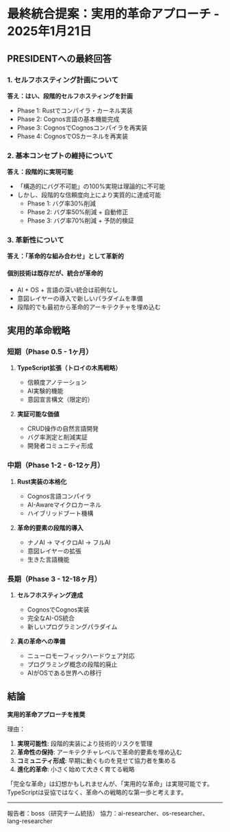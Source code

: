 # 最終統合提案：実用的革命アプローチ - 2025年1月21日

## PRESIDENTへの最終回答

### 1. セルフホスティング計画について

**答え：はい、段階的セルフホスティングを計画**
- Phase 1: Rustでコンパイラ・カーネル実装
- Phase 2: Cognos言語の基本機能完成
- Phase 3: CognosでCognosコンパイラを再実装
- Phase 4: CognosでOSカーネルを再実装

### 2. 基本コンセプトの維持について

**答え：段階的に実現可能**
- 「構造的にバグ不可能」の100%実現は理論的に不可能
- しかし、段階的な信頼度向上により実質的に達成可能
  - Phase 1: バグ率30%削減
  - Phase 2: バグ率50%削減 + 自動修正
  - Phase 3: バグ率70%削減 + 予防的検証

### 3. 革新性について

**答え：「革命的な組み合わせ」として革新的**

#### 個別技術は既存だが、統合が革命的
- AI + OS + 言語の深い統合は前例なし
- 意図レイヤーの導入で新しいパラダイムを準備
- 段階的でも最初から革命的アーキテクチャを埋め込む

## 実用的革命戦略

### 短期（Phase 0.5 - 1ヶ月）
1. **TypeScript拡張（トロイの木馬戦略）**
   - 信頼度アノテーション
   - AI実験的機能
   - 意図宣言構文（限定的）

2. **実証可能な価値**
   - CRUD操作の自然言語開発
   - バグ率測定と削減実証
   - 開発者コミュニティ形成

### 中期（Phase 1-2 - 6-12ヶ月）
1. **Rust実装の本格化**
   - Cognos言語コンパイラ
   - AI-Awareマイクロカーネル
   - ハイブリッドブート機構

2. **革命的要素の段階的導入**
   - ナノAI → マイクロAI → フルAI
   - 意図レイヤーの拡張
   - 生きた言語機能

### 長期（Phase 3 - 12-18ヶ月）
1. **セルフホスティング達成**
   - CognosでCognos実装
   - 完全なAI-OS統合
   - 新しいプログラミングパラダイム

2. **真の革命への準備**
   - ニューロモーフィックハードウェア対応
   - プログラミング概念の段階的廃止
   - AIがOSである世界への移行

## 結論

**実用的革命アプローチを推奨**

理由：
1. **実現可能性**: 段階的実装により技術的リスクを管理
2. **革命性の保持**: アーキテクチャレベルで革命的要素を埋め込む
3. **コミュニティ形成**: 早期に動くものを見せて協力者を集める
4. **進化的革命**: 小さく始めて大きく育てる戦略

「完全な革命」は幻想かもしれませんが、「実用的な革命」は実現可能です。
TypeScriptは妥協ではなく、革命への戦略的な第一歩と考えます。

---
報告者：boss（研究チーム統括）
協力：ai-researcher、os-researcher、lang-researcher